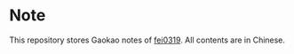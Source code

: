 # Note

This repository stores Gaokao notes of [fei0319](https://github.com/fei0319). All contents are in Chinese.
